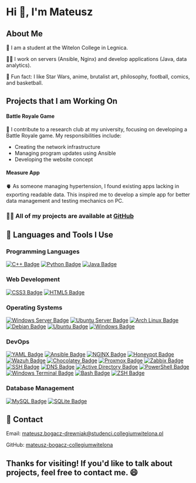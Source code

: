 <h1>Hi 👋, I'm Mateusz</h1>

<h2>About Me</h2>
<p>🚀 I am a student at the Witelon College in Legnica.</p>
<p>👨‍💻 I work on servers (Ansible, Nginx) and develop applications (Java, data analytics).</p>
<p>🔧 Fun fact: I like Star Wars, anime, brutalist art, philosophy, football, comics, and basketball.</p>

<h2>Projects that I am Working On</h2>
<h4>Battle Royale Game</h4>
<p>🔭 I contribute to a research club at my university, focusing on developing a Battle Royale game. My responsibilities include:
<ul>
    <li>Creating the network infrastructure</li>
    <li>Managing program updates using Ansible</li>
    <li>Developing the website concept</li>
</ul>
</p>

<h4>Measure App</h4>
<p>🫀 As someone managing hypertension, I found existing apps lacking in exporting readable data. This inspired me to develop a simple app for better data management and testing mechanics on PC.</p>

<h3>👨‍💻 All of my projects are available at <a href="https://github.com/mateusz-bogacz-collegiumwitelona" target="_blank">GitHub</a></h3>

<h2>🚀 Languages and Tools I Use</h2>

<h3>Programming Languages</h3>
<div>
    <a href="#"><img src="https://img.shields.io/badge/c++-%2300599C.svg?style=for-the-badge&logo=c%2B%2B&logoColor=white" alt="C++ Badge"></a>
    <a href="#"><img src="https://img.shields.io/badge/python-3670A0?style=for-the-badge&logo=python&logoColor=ffdd54" alt="Python Badge"></a>
    <a href="#"><img src="https://img.shields.io/badge/java-%23ED8B00.svg?style=for-the-badge&logo=openjdk&logoColor=white" alt="Java Badge"></a>
</div>

<h3>Web Development</h3>
<div>
    <a href="#"><img src="https://img.shields.io/badge/css3-%231572B6.svg?style=for-the-badge&logo=css3&logoColor=white" alt="CSS3 Badge"></a>
    <a href="#"><img src="https://img.shields.io/badge/html5-%23E34F26.svg?style=for-the-badge&logo=html5&logoColor=white" alt="HTML5 Badge"></a>
</div>


<h3>Operating Systems</h3>
<div>
    <a href="#"><img src="https://img.shields.io/badge/windows%20server-%230078D4.svg?style=for-the-badge&logo=windows&logoColor=white" alt="Windows Server Badge"></a>  
    <a href="#"><img src="https://img.shields.io/badge/ubuntu%20server-E95420?style=for-the-badge&logo=ubuntu&logoColor=white" alt="Ubuntu Server Badge"></a>
    <a href="#"><img src="https://img.shields.io/badge/Arch_Linux-1793D1?style=for-the-badge&logo=arch-linux&logoColor=white" alt="Arch Linux Badge"></a>
    <a href="#"><img src="https://img.shields.io/badge/Debian-A81D33?style=for-the-badge&logo=debian&logoColor=white" alt="Debian Badge"></a>
    <a href="#"><img src="https://img.shields.io/badge/Ubuntu-E95420?style=for-the-badge&logo=ubuntu&logoColor=white" alt="Ubuntu Badge"></a>
    <a href="#""><img src="https://img.shields.io/badge/Windows-0078D6?style=for-the-badge&logo=windows&logoColor=white" alt="Windows Badge"></a>

</div>

<h3>DevOps</h3>
<div>
    <a href="#"><img src="https://img.shields.io/badge/YAML-%232C8EBB.svg?style=for-the-badge&logo=yaml&logoColor=white" alt="YAML Badge"></a>
    <a href="#"><img src="https://img.shields.io/badge/ansible-%231A1918.svg?style=for-the-badge&logo=ansible&logoColor=white" alt="Ansible Badge"></a>
    <a href="#"><img src="https://img.shields.io/badge/Nginx-009639?logo=nginx&logoColor=white&style=for-the-badge" alt="NGINX Badge"></a>
    <a href="#" ><img src="https://img.shields.io/badge/honeypot-%23FF5733.svg?style=for-the-badge&logo=honeypot&logoColor=white" alt="Honeypot Badge"></a>
    <a href="#"><img src="https://img.shields.io/badge/wazuh-%230081C1.svg?style=for-the-badge&logo=wazuh&logoColor=white" alt="Wazuh Badge"></a>
    <a href="#"><img src="https://img.shields.io/badge/chocolatey-%23F68D2E.svg?style=for-the-badge&logo=chocolatey&logoColor=white" alt="Chocolatey Badge"></a>
    <a href="#"><img src="https://img.shields.io/badge/proxmox-%23E57000.svg?style=for-the-badge&logo=proxmox&logoColor=white" alt="Proxmox Badge"></a>
    <a href="#"><img src="https://img.shields.io/badge/zabbix-%23C20000.svg?style=for-the-badge&logo=zabbix&logoColor=white" alt="Zabbix Badge"></a>
    <a href="#"><img src="https://img.shields.io/badge/ssh-%23000000.svg?style=for-the-badge&logo=openssh&logoColor=white" alt="SSH Badge"></a>
    <a href="#"><img src="https://img.shields.io/badge/dns-%230066FF.svg?style=for-the-badge&logo=dns&logoColor=white" alt="DNS Badge"></a>
    <a href="#"><img src="https://img.shields.io/badge/active%20directory-%230084CF.svg?style=for-the-badge&logo=windows&logoColor=white" alt="Active Directory Badge"></a>
    <a href="#"><img src="https://img.shields.io/badge/PowerShell-%235391FE.svg?style=for-the-badge&logo=powershell&logoColor=white" alt="PowerShell Badge"></a>
    <a href="#"><img src="https://img.shields.io/badge/Windows%20Terminal-%234D4D4D.svg?style=for-the-badge&logo=windows-terminal&logoColor=white" alt="Windows Terminal Badge"></a>
    <a href="#"><img src="https://img.shields.io/badge/Bash-%234EAA25.svg?style=for-the-badge&logo=gnubash&logoColor=white" alt="Bash Badge"></a>
    <a href="#"><img src="https://img.shields.io/badge/ZSH-%23FFD700.svg?style=for-the-badge&logo=zsh&logoColor=white" alt="ZSH Badge"></a>
</div>

<h3>Database Management</h3>
<div>
    <a href="#"><img src="https://img.shields.io/badge/mysql-4479A1.svg?style=for-the-badge&logo=mysql&logoColor=white" alt="MySQL Badge"></a>
    <a href="#"><img src="https://img.shields.io/badge/sqlite-%2307405e.svg?style=for-the-badge&logo=sqlite&logoColor=white" alt="SQLite Badge"></a>
</div>

<h2>📧 Contact</h2>
<p>Email: <a href="mailto:mateusz.bogacz-drewniak@studenci.collegiumwitelona.pl">mateusz.bogacz-drewniak@studenci.collegiumwitelona.pl</a></p>
<p>GitHub: <a href="https://github.com/mateusz-bogacz-collegiumwitelona" target="_blank">mateusz-bogacz-collegiumwitelona</a></p>

<h2>Thanks for visiting! If you'd like to talk about projects, feel free to contact me. 😄</h2>

</body>
</html>
